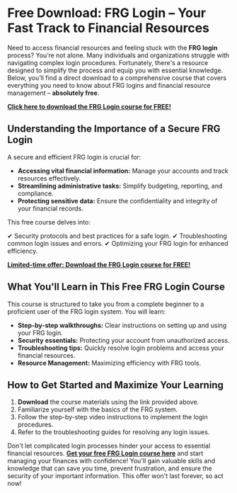 # Free Download: FRG Login – Your Fast Track to Financial Resources

Need to access financial resources and feeling stuck with the **FRG login** process? You’re not alone. Many individuals and organizations struggle with navigating complex login procedures. Fortunately, there's a resource designed to simplify the process and equip you with essential knowledge. Below, you’ll find a direct download to a comprehensive course that covers everything you need to know about FRG logins and financial resource management – **absolutely free**.

[**Click here to download the FRG Login course for FREE!**](https://udemywork.com/frg-login)

## Understanding the Importance of a Secure FRG Login

A secure and efficient FRG login is crucial for:

*   **Accessing vital financial information:** Manage your accounts and track resources effectively.
*   **Streamlining administrative tasks:** Simplify budgeting, reporting, and compliance.
*   **Protecting sensitive data:** Ensure the confidentiality and integrity of your financial records.

This free course delves into:

✔ Security protocols and best practices for a safe login.
✔ Troubleshooting common login issues and errors.
✔ Optimizing your FRG login for enhanced efficiency.

[**Limited-time offer: Download the FRG Login course for FREE!**](https://udemywork.com/frg-login)

## What You'll Learn in This Free FRG Login Course

This course is structured to take you from a complete beginner to a proficient user of the FRG login system. You will learn:

*   **Step-by-step walkthroughs:** Clear instructions on setting up and using your FRG login.
*   **Security essentials:** Protecting your account from unauthorized access.
*   **Troubleshooting tips:** Quickly resolve login problems and access your financial resources.
*   **Resource Management:** Maximizing efficiency with FRG tools.

## How to Get Started and Maximize Your Learning

1.  **Download** the course materials using the link provided above.
2.  Familiarize yourself with the basics of the FRG system.
3.  Follow the step-by-step video instructions to implement the login procedures.
4.  Refer to the troubleshooting guides for resolving any login issues.

Don't let complicated login processes hinder your access to essential financial resources. **[Get your free FRG Login course here](https://udemywork.com/frg-login)** and start managing your finances with confidence! You'll gain valuable skills and knowledge that can save you time, prevent frustration, and ensure the security of your important information. This offer won't last forever, so act now!
